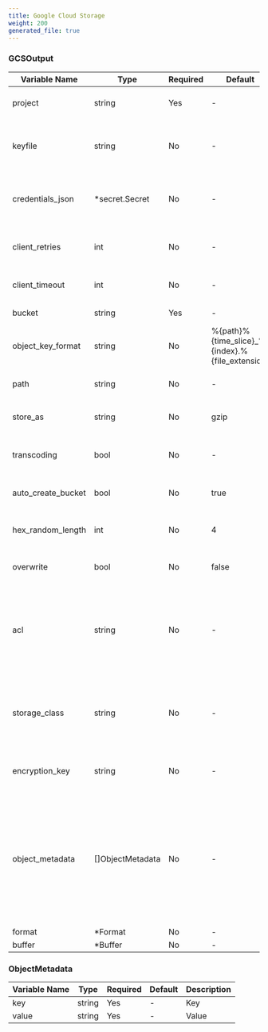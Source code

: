 ```yaml
---
title: Google Cloud Storage
weight: 200
generated_file: true
---
```


### GCSOutput
| Variable Name | Type | Required | Default | Description |
|---|---|---|---|---|
| project | string | Yes | - | Project identifier for GCS<br> |
| keyfile | string | No | - | Path of GCS service account credentials JSON file<br> |
| credentials_json | *secret.Secret | No | - | GCS service account credentials in JSON format<br>[Secret](../secret/)<br> |
| client_retries | int | No | - | Number of times to retry requests on server error<br> |
| client_timeout | int | No | - | Default timeout to use in requests<br> |
| bucket | string | Yes | - | Name of a GCS bucket<br> |
| object_key_format | string | No |  %{path}%{time_slice}_%{index}.%{file_extension} | Format of GCS object keys <br> |
| path | string | No | - | Path prefix of the files on GCS<br> |
| store_as | string | No |  gzip | Archive format on GCS: gzip json text <br> |
| transcoding | bool | No | - | Enable the decompressive form of transcoding<br> |
| auto_create_bucket | bool | No |  true | Create GCS bucket if it does not exists <br> |
| hex_random_length | int | No |  4 | Max length of `%{hex_random}` placeholder(4-16) <br> |
| overwrite | bool | No |  false | Overwrite already existing path <br> |
| acl | string | No | - | Permission for the object in GCS: auth_read owner_full owner_read private project_private public_read<br> |
| storage_class | string | No | - | Storage class of the file: dra nearline coldline multi_regional regional standard<br> |
| encryption_key | string | No | - | Customer-supplied, AES-256 encryption key<br> |
| object_metadata | []ObjectMetadata | No | - | User provided web-safe keys and arbitrary string values that will returned with requests for the file as "x-goog-meta-" response headers.<br>[Object Metadata](#objectmetadata)<br> |
| format | *Format | No | - | [Format](../format/)<br> |
| buffer | *Buffer | No | - | [Buffer](../buffer/)<br> |
### ObjectMetadata
| Variable Name | Type | Required | Default | Description |
|---|---|---|---|---|
| key | string | Yes | - | Key<br> |
| value | string | Yes | - | Value<br> |

